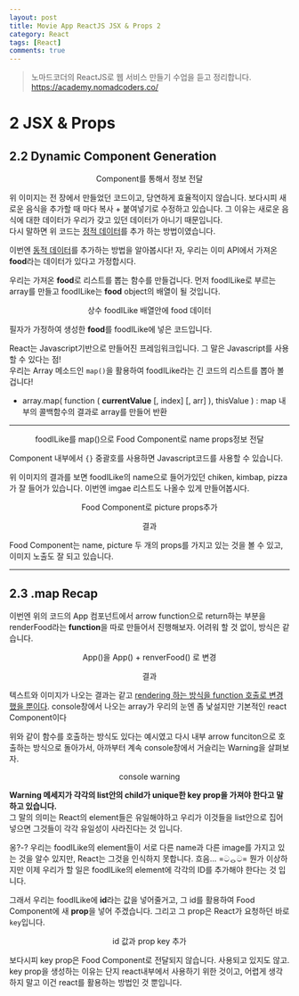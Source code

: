 ```yaml
---
layout: post
title: Movie App ReactJS JSX & Props 2
category: React
tags: [React]
comments: true
---
```


> 노마드코더의 ReactJS로 웹 서비스 만들기 수업을 듣고 정리합니다. <https://academy.nomadcoders.co/>

# 2 JSX & Props

## 2.2 Dynamic Component Generation

<center>
<figure>
<img src="/assets/post-img/react/nomad_react_3-11.jpg" alt="">
<figcaption>Component를 통해서 정보 전달</figcaption>
</figure>
</center>

위 이미지는 전 장에서 만들었던 코드이고, 당연하게 효율적이지 않습니다. 보다시피 새로운 음식을 추가할 때 마다 복사 + 붙여넣기로 수정하고 있습니다. 그 이유는 새로운 음식에 대한 데이터가 우리가 갖고 있던 데이터가 아니기 때문입니다.  
다시 말하면 위 코드는 <u>정적 데이터</u>를 추가 하는 방법이였습니다.

이번엔 <u>동적 데이터</u>를 추가하는 방법을 알아봅시다!
자, 우리는 이미 API에서 가져온 **food**라는 데이터가 있다고 가정합시다.

우리는 가져온 **food**로 리스트를 뽑는 함수를 만들겁니다. 먼저 foodILike로 부르는 array를 만들고 foodILike는 **food** object의 배열이 될 것입니다.

<center>
<figure>
<img src="/assets/post-img/react/nomad_react_3-14.jpg" alt="">
<figcaption>상수 foodILike 배열안에 food 데이터</figcaption>
</figure>
</center>


필자가 가정하여 생성한 **food**를 foodILike에 넣은 코드입니다.  

React는 Javascript기반으로 만들어진 프레임워크입니다. 그 말은 Javascript를 사용할 수 있다는 점!   
우리는 Array 메소드인 `map()`을 활용하여 foodILike라는 긴 코드의 리스트를 뽑아 볼 겁니다!

* array.map( function ( **currentValue** [, index] [, arr] ), thisValue ) : map 내부의 콜백함수의 결과로 array를 만들어 반환

----

<center>
<figure>
<img src="/assets/post-img/react/nomad_react_3-15.jpg" alt="">
<figcaption>foodILike를 map()으로 Food Component로 name props정보 전달</figcaption>
</figure>
</center>

Component 내부에서 `{}` 중괄호를 사용하면 Javascript코드를 사용할 수 있습니다.

위 이미지의 결과를 보면 foodILike의 name으로 들어가있던 chiken, kimbap, pizza가 잘 들어가 있습니다. 이번엔 imgae 리스트도 나올수 있게 만들어봅시다.

<center>
<figure>
<img src="/assets/post-img/react/nomad_react_3-16.jpg" alt="">
<figcaption>Food Component로 picture props추가</figcaption>
</figure>
</center>

<center>
<figure>
<img src="/assets/post-img/react/nomad_react_3-13.jpg" alt="">
<figcaption>결과</figcaption>
</figure>
</center>

Food Component는 name, picture 두 개의 props를 가지고 있는 것을 볼 수 있고, 이미지 노출도 잘 되고 있습니다.

----

## 2.3 .map Recap

이번엔 위의 코드의 App 컴포넌트에서 arrow function으로 return하는 부분을 renderFood라는 **function**을 따로 만들어서 진행해보자. 어려워 할 것 없이, 방식은 같습니다.

<center>
<figure>
<img src="/assets/post-img/react/nomad_react_3-18.jpg" alt="">
<figcaption>App()을 App() + renverFood() 로 변경</figcaption>
</figure>
</center>

<center>
<figure>
<img src="/assets/post-img/react/nomad_react_3-17.jpg" alt="">
<figcaption>결과</figcaption>
</figure>
</center>

텍스트와 이미지가 나오는 결과는 같고 <u>rendering 하는 방식을 function 호출로 변경했을 뿐이다</u>. console창에서 나오는 array가 우리의 눈엔 좀 낯설지만 기본적인 react Component이다

위와 같이 함수를 호출하는 방식도 있다는 예시였고 다시 내부 arrow funciton으로 호출하는 방식으로 돌아가서, 아까부터 계속 console창에서 거슬리는 Warning을 살펴보자.

<center>
<figure>
<img src="/assets/post-img/react/nomad_react_3-19.jpg" alt="">
<figcaption>console warning</figcaption>
</figure>
</center>

**Warning 메세지가 각각의 list안의 child가 unique한 key prop을 가져야 한다고 말하고 있습니다.**  
그 말의 의미는 React의 element들은 유일해야하고 우리가 이것들을 list안으로 집어 넣으면 그것들이 각각 유일성이 사라진다는 것 입니다.  
  
옹?-? 우리는 foodILike의 element들이 서로 다른 name과 다른 image를 가지고 있는 것을 알수 있지만, React는 그것을 인식하지 못합니다. 흐음... =ටᆼට= 뭔가 이상하지만 이제 우리가 할 일은 foodILike의 element에 각각의 ID를 추가해야 한다는 것 입니다.

그래서 우리는 foodILike에 **id**라는 값을 넣어줄거고, 그 id를 활용하여 Food Component에 새 **prop**을 넣어 주겠습니다. 그리고 그 prop은 React가 요청하던 바로 `key`입니다. 

<center>
<figure>
<img src="/assets/post-img/react/nomad_react_3-20.jpg" alt="">
<figcaption>id 값과 prop key 추가</figcaption>
</figure>
</center>

보다시피 key prop은 Food Component로 전달되지 않습니다. 사용되고 있지도 않고.  
key prop을 생성하는 이유는 단지 react내부에서 사용하기 위한 것이고, 어렵게 생각하지 말고 이건 react를 활용하는 방법인 것 뿐입니다.






